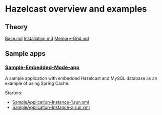 # Hazelcast overview and examples

## Theory

[Base.md](docs%2FBase.md)
[Installation.md](docs%2FInstallation.md)
[Memory-Grid.md](docs%2FMemory-Grid.md)

## Sample apps

### [Sample-Embedded-Mode-app](Sample-Embedded-Mode-app)

A sample application with embedded Hazelcast and MySQL database as an example of using Spring Cache.

Starters:
* [SampleApplication-Instance-1.run.xml](.run%2FSampleApplication-Instance-1.run.xml)
* [SampleApplication-Instance-2.run.xml](.run%2FSampleApplication-Instance-2.run.xml)

